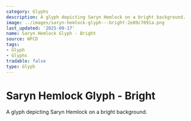 ```yaml
---
category: Glyphs
description: A glyph depicting Saryn Hemlock on a bright background.
image: ../images/saryn-hemlock-glyph---bright-2e89c7091a.png
last_updated: '2025-09-17'
name: Saryn Hemlock Glyph - Bright
source: WFCD
tags:
- Glyph
- Glyphs
tradable: false
type: Glyph
---
```


# Saryn Hemlock Glyph - Bright

A glyph depicting Saryn Hemlock on a bright background.

